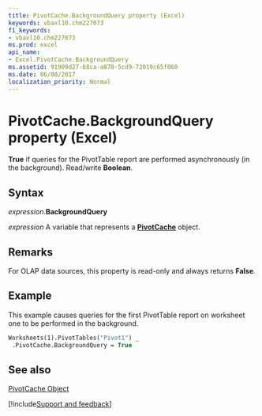 ```yaml
---
title: PivotCache.BackgroundQuery property (Excel)
keywords: vbaxl10.chm227073
f1_keywords:
- vbaxl10.chm227073
ms.prod: excel
api_name:
- Excel.PivotCache.BackgroundQuery
ms.assetid: 91909d27-68ca-a870-5cd9-72019c65f060
ms.date: 06/08/2017
localization_priority: Normal
---
```



# PivotCache.BackgroundQuery property (Excel)

 **True** if queries for the PivotTable report are performed asynchronously (in the background). Read/write **Boolean**.


## Syntax

_expression_.**BackgroundQuery**

_expression_ A variable that represents a **[PivotCache](Excel.PivotCache.md)** object.


## Remarks

For OLAP data sources, this property is read-only and always returns  **False**.


## Example

This example causes queries for the first PivotTable report on worksheet one to be performed in the background.


```vb
Worksheets(1).PivotTables("Pivot1") _ 
 .PivotCache.BackgroundQuery = True
```


## See also


[PivotCache Object](Excel.PivotCache.md)

[!include[Support and feedback](~/includes/feedback-boilerplate.md)]